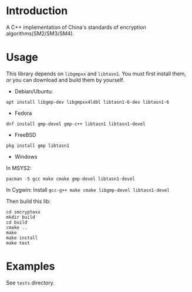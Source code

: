 # Introduction

 A C++ implementation of China's standards of encryption algorithms(SM2/SM3/SM4). 

 # Usage

 This library depends on `libgmpxx` and `libtasn1`. You must first install them, or you can download and build them by yourself.

 - Debian/Ubuntu: 

 ```
 apt install libgmp-dev libgmpxx4ldbl libtasn1-6-dev libtasn1-6
 ```

 - Fedora

 ```
 dnf install gmp-devel gmp-c++ libtasn1 libtasn1-devel
 ```

 - FreeBSD

 ```
 pkg install gmp libtasn1
 ```

 - Windows

 In MSYS2:

 ```
 pacman -S gcc make cmake gmp-devel libtasn1-devel
 ```

 In Cygwin: Install `gcc-g++ make cmake libgmp-devel libtasn1-devel`

 Then build this lib:

 ```
 cd smcryptoxx
 mkdir build
 cd build
 cmake ..
 make
 make install
 make test
 ```

 # Examples

 See `tests` directory.
 
